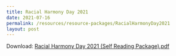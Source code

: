 ```yaml
---
title: Racial Harmony Day 2021
date: 2021-07-16
permalink: /resources/resource-packages/RacialHarmonyDay2021
layout: post
---
```


Download: [Racial Harmony Day 2021 (Self Reading Package).pdf](/files/packages/2021/Racial%20Harmony%20Day%202021.pdf)